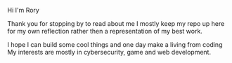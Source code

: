 Hi I'm Rory

Thank you for stopping by to read about me
I mostly keep my repo up here for my own reflection rather then a representation of my best work.

I hope I can build some cool things and one day make a living from coding
My interests are mostly in cybersecurity, game and web development.

<!---
MendRW/MendRW is a ✨ special ✨ repository because its `README.md` (this file) appears on your GitHub profile.
You can click the Preview link to take a look at your changes.
--->
